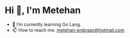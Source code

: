 # Hi 👋, I'm Metehan

- 🌱 I’m currently learning Go Lang.
- 📫 How to reach me: metehan-erdogan@hotmail.com
